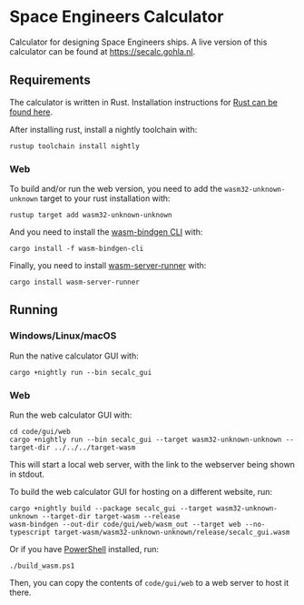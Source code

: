 # Space Engineers Calculator

Calculator for designing Space Engineers ships. A live version of this calculator can be found at https://secalc.gohla.nl.

## Requirements

The calculator is written in Rust. Installation instructions
for [Rust can be found here](https://www.rust-lang.org/tools/install).

After installing rust, install a nightly toolchain with:

```
rustup toolchain install nightly
```

### Web

To build and/or run the web version, you need to add the `wasm32-unknown-unknown` target to your rust installation with:

```
rustup target add wasm32-unknown-unknown
```

And you need to install the [wasm-bindgen CLI](https://rustwasm.github.io/wasm-bindgen/reference/cli.html) with:

```
cargo install -f wasm-bindgen-cli
```

Finally, you need to install [wasm-server-runner](https://github.com/jakobhellermann/wasm-server-runner) with:

```
cargo install wasm-server-runner
```

## Running

### Windows/Linux/macOS

Run the native calculator GUI with:

```
cargo +nightly run --bin secalc_gui
```

### Web

Run the web calculator GUI with:

```
cd code/gui/web
cargo +nightly run --bin secalc_gui --target wasm32-unknown-unknown --target-dir ../../../target-wasm
```

This will start a local web server, with the link to the webserver being shown in stdout.

To build the web calculator GUI for hosting on a different website, run:

```
cargo +nightly build --package secalc_gui --target wasm32-unknown-unknown --target-dir target-wasm --release
wasm-bindgen --out-dir code/gui/web/wasm_out --target web --no-typescript target-wasm/wasm32-unknown-unknown/release/secalc_gui.wasm
```

Or if you have [PowerShell](https://docs.microsoft.com/en-us/powershell/) installed, run:

```
./build_wasm.ps1
```

Then, you can copy the contents of `code/gui/web` to a web server to host it there.
